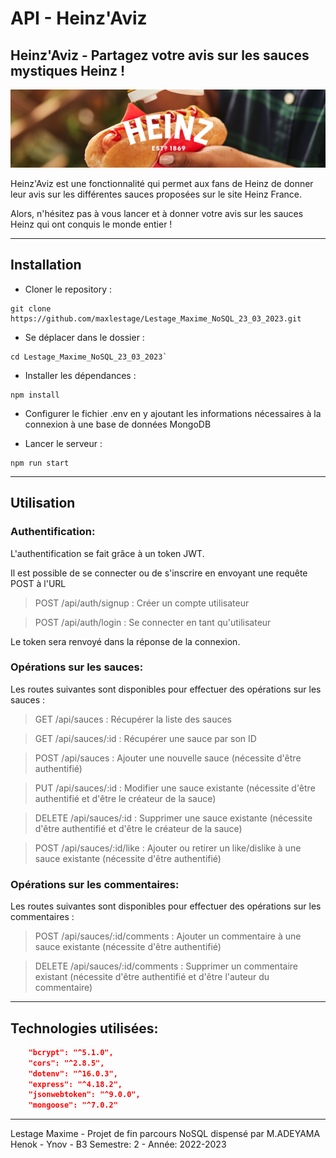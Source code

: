# API - Heinz'Aviz

## Heinz'Aviz - Partagez votre avis sur les sauces mystiques Heinz !

![Heinz](https://github.com/maxlestage/Lestage_Maxime_NoSQL_23_03_2023/blob/master/img/MUSTARD-hot-dog-MASTER.jpg?raw=true)

Heinz'Aviz est une fonctionnalité qui permet aux fans de Heinz de donner leur avis sur les différentes sauces proposées sur le site Heinz France.

Alors, n'hésitez pas à vous lancer et à donner votre avis sur les sauces Heinz qui ont conquis le monde entier !

---

## Installation

- Cloner le repository :

```shell
git clone https://github.com/maxlestage/Lestage_Maxime_NoSQL_23_03_2023.git
```

- Se déplacer dans le dossier :

```shell
cd Lestage_Maxime_NoSQL_23_03_2023`
```

- Installer les dépendances :

```shell
npm install
```

- Configurer le fichier .env en y ajoutant les informations nécessaires à la connexion à une base de données MongoDB

- Lancer le serveur :

```shell
npm run start
```

---

## Utilisation

### Authentification:

L'authentification se fait grâce à un token JWT.

Il est possible de se connecter ou de s'inscrire en envoyant une requête POST à l'URL

> POST /api/auth/signup : Créer un compte utilisateur

> POST /api/auth/login : Se connecter en tant qu'utilisateur

Le token sera renvoyé dans la réponse de la connexion.

### Opérations sur les sauces:

Les routes suivantes sont disponibles pour effectuer des opérations sur les sauces :

> GET /api/sauces : Récupérer la liste des sauces

> GET /api/sauces/:id : Récupérer une sauce par son ID

> POST /api/sauces : Ajouter une nouvelle sauce (nécessite d'être authentifié)

> PUT /api/sauces/:id : Modifier une sauce existante (nécessite d'être authentifié et d'être le créateur de la sauce)

> DELETE /api/sauces/:id : Supprimer une sauce existante (nécessite d'être authentifié et d'être le créateur de la sauce)

> POST /api/sauces/:id/like : Ajouter ou retirer un like/dislike à une sauce existante (nécessite d'être authentifié)

### Opérations sur les commentaires:

Les routes suivantes sont disponibles pour effectuer des opérations sur les commentaires :

> POST /api/sauces/:id/comments : Ajouter un commentaire à une sauce existante (nécessite d'être authentifié)

> DELETE /api/sauces/:id/comments : Supprimer un commentaire existant (nécessite d'être authentifié et d'être l'auteur du commentaire)

---

## Technologies utilisées:

```json
	"bcrypt": "^5.1.0",
	"cors": "^2.8.5",
	"dotenv": "^16.0.3",
	"express": "^4.18.2",
	"jsonwebtoken": "^9.0.0",
	"mongoose": "^7.0.2"
```

---

Lestage Maxime - Projet de fin parcours NoSQL dispensé par M.ADEYAMA Henok - Ynov - B3 Semestre: 2 - Année: 2022-2023
